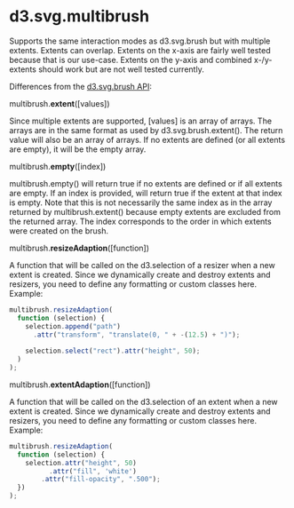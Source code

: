 d3.svg.multibrush
===================

Supports the same interaction modes as d3.svg.brush but with multiple extents. Extents can overlap. Extents on the x-axis are fairly well tested because that is our use-case. Extents on the y-axis and combined x-/y-extents should work but are not well tested currently.


Differences from the [d3.svg.brush API](https://github.com/mbostock/d3/wiki/SVG-Controls#wiki-brush):


multibrush.**extent**([values])

Since multiple extents are supported, [values] is an array of arrays. The arrays are in the same format as used by d3.svg.brush.extent(). The return value will also be an array of arrays. If no extents are defined (or all extents are empty), it will be the empty array.


multibrush.**empty**([index])

multibrush.empty() will return true if no extents are defined or if all extents are empty. If an index is provided, will return true if the extent at that index is empty. Note that this is not necessarily the same index as in the array returned by multibrush.extent() because empty extents are excluded from the returned array. The index corresponds to the order in which extents were created on the brush.


multibrush.**resizeAdaption**([function])

A function that will be called on the d3.selection of a resizer when a new extent is created. Since we dynamically create and destroy extents and resizers, you need to define any formatting or custom classes here. Example:

```js
multibrush.resizeAdaption(
  function (selection) {
    selection.append("path")
      .attr("transform", "translate(0, " + -(12.5) + ")");
							
    selection.select("rect").attr("height", 50);
  )
);
```


multibrush.**extentAdaption**([function])

A function that will be called on the d3.selection of an extent when a new extent is created. Since we dynamically create and destroy extents and resizers, you need to define any formatting or custom classes here. Example:

```js
multibrush.resizeAdaption(
  function (selection) {
    selection.attr("height", 50)
		  .attr("fill", 'white')
	  	.attr("fill-opacity", ".500");
  })
);
```
